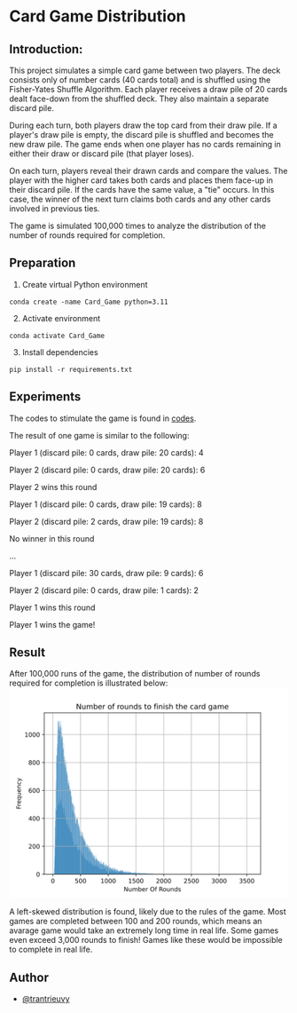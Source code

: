 # Card Game Distribution

## Introduction:

This project simulates a simple card game between two players. The deck consists only of number cards (40 cards total) and is shuffled using the Fisher-Yates Shuffle Algorithm. Each player receives a draw pile of 20 cards dealt face-down from the shuffled deck. They also maintain a separate discard pile.

During each turn, both players draw the top card from their draw pile. If a player's draw pile is empty, the discard pile is shuffled and becomes the new draw pile. The game ends when one player has no cards remaining in either their draw or discard pile (that player loses).

On each turn, players reveal their drawn cards and compare the values. The player with the higher card takes both cards and places them face-up in their discard pile. If the cards have the same value, a "tie" occurs. In this case, the winner of the next turn claims both cards and any other cards involved in previous ties.

The game is simulated 100,000 times to analyze the distribution of the number of rounds required for completion.

## Preparation

1. Create virtual Python environment
  ```shell
  conda create -name Card_Game python=3.11
  ```
2. Activate environment
  ```shell
  conda activate Card_Game
  ```
3. Install dependencies
  ```shell
  pip install -r requirements.txt
  ```
  
## Experiments
The codes to stimulate the game is found in [codes](/codes).

The result of one game is similar to the following:

Player 1 (discard pile: 0 cards, draw pile: 20 cards): 4

Player 2 (discard pile: 0 cards, draw pile: 20 cards): 6

Player 2 wins this round

Player 1 (discard pile: 0 cards, draw pile: 19 cards): 8

Player 2 (discard pile: 2 cards, draw pile: 19 cards): 8

No winner in this round

...

Player 1 (discard pile: 30 cards, draw pile: 9 cards): 6

Player 2 (discard pile: 0 cards, draw pile: 1 cards): 2

Player 1 wins this round

Player 1 wins the game!

## Result

After 100,000 runs of the game, the distribution of number of rounds required for completion is illustrated below:
![Distribution of number of rounds](/Distribution.svg "Distribution of number of rounds")

A left-skewed distribution is found, likely due to the rules of the game. Most games are completed between 100 and 200 rounds, which means an avarage game would take an extremely long time in real life. Some games even exceed 3,000 rounds to finish! Games like these would be impossible to complete in real life.

## Author

- [@trantrieuvy](https://www.github.com/trantrieuvy)

